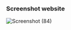 ### Screenshot website

![Screenshot (84)](https://user-images.githubusercontent.com/105697445/191415345-d74d9a26-2f59-4f0d-ba68-f37dbd59b259.png) 
